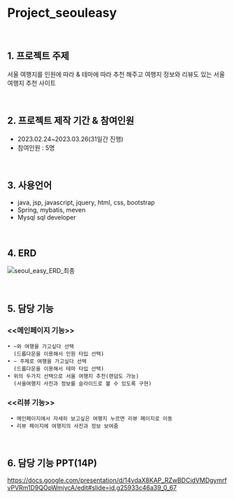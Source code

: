 # Project_seouleasy

<br/>

## 1. 프로젝트 주제
서울 여행지를 인원에 따라 & 테마에 따라 추천 해주고 여행지 정보와 리뷰도 있는 서울 여행지 추천 사이트

<br/>

## 2. 프로젝트 제작 기간 & 참여인원
   + 2023.02.24~2023.03.26(31일간 진행)
   + 참여인원 : 5명

<br/>

## 3. 사용언어
   + java, jsp, javascript, jquery, html, css, bootstrap
   + Spring, mybatis, meven
   + Mysql sql developer

<br/>
  
## 4. ERD
![seoul_easy_ERD_최종](https://github.com/jihujung/Project_seouleasy/assets/120322432/50346cd6-5021-42f1-8583-9b7dd755f1fa)

<br/>

## 5. 담당 기능
   ### <<메인페이지 기능>>
    • ~와 여행을 가고싶다 선택
      (드롭다운을 이용해서 인원 타입 선택)
    • ~ 주제로 여행을 가고싶다 선택
      (드롭다운을 이용해서 테마 타입 선택)
    • 위의 두가지 선택으로 서울 여행지 추천(랜덤도 가능)
      (서울여행지 사진과 정보를 슬라이드로 볼 수 있도록 구현)

   ### <<리뷰 기능>>   
     • 메인페이지에서 자세히 보고싶은 여행지 누르면 리뷰 페이지로 이동
     • 리뷰 페이지에 여행지의 사진과 정보 보여줌

<br/>

## 6. 담당 기능 PPT(14P)
https://docs.google.com/presentation/d/14vdaX8KAP_RZwBDCidVMDgymrfvPVRm1D9QOpWmjycA/edit#slide=id.g25933c46a39_0_67















   
